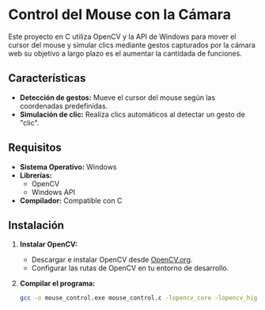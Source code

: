 # Control del Mouse con la Cámara

Este proyecto en C utiliza OpenCV y la API de Windows para mover el cursor del mouse y simular clics mediante gestos capturados por la cámara web su objetivo a largo plazo es el aumentar la cantidada de funciones.

## Características

- **Detección de gestos:** Mueve el cursor del mouse según las coordenadas predefinidas.
- **Simulación de clic:** Realiza clics automáticos al detectar un gesto de "clic".

## Requisitos

- **Sistema Operativo:** Windows  
- **Librerías:**  
  - OpenCV  
  - Windows API  
- **Compilador:** Compatible con C

## Instalación

1. **Instalar OpenCV:**  
   - Descargar e instalar OpenCV desde [OpenCV.org](https://opencv.org/).  
   - Configurar las rutas de OpenCV en tu entorno de desarrollo.

2. **Compilar el programa:**  
   ```bash
   gcc -o mouse_control.exe mouse_control.c -lopencv_core -lopencv_highgui -lopencv_videoio -lgdi32


